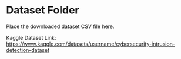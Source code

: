 # Dataset Folder

Place the downloaded dataset CSV file here.

Kaggle Dataset Link:
https://www.kaggle.com/datasets/username/cybersecurity-intrusion-detection-dataset
